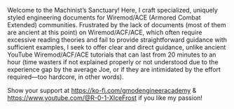 Welcome to the Machinist’s Sanctuary! Here, I craft specialized, uniquely styled engineering documents for Wiremod/ACE (Armored Combat Extended) communities. Frustrated by the lack of documents (most of them are ancient at this point) on Wiremod/ACF/ACE, which often require excessive reading theories and fail to provide straightforward guidance with sufficient examples, I seek to offer clear and direct guidance, unlike ancient YouTube Wiremod/ACF/ACE tutorials that can last from 20 minutes to an hour (time wasters if not explained properly or not understood due to the experience gap by the average Joe, or if they are intimidated by the effort required—too hardcore, in other words).

Show your support at https://ko-fi.com/gmodengineeracademy & https://www.youtube.com/@R-0-1-XIceFrost if you like my passion!
